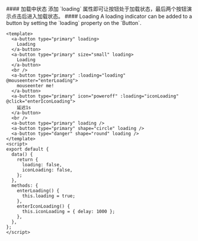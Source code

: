 <cn>
#### 加载中状态
添加 `loading` 属性即可让按钮处于加载状态，最后两个按钮演示点击后进入加载状态。
</cn>

<us>
#### Loading
A loading indicator can be added to a button by setting the `loading` property on the `Button`.
</us>

```vue
<template>
  <a-button type="primary" loading>
    Loading
  </a-button>
  <a-button type="primary" size="small" loading>
    Loading
  </a-button>
  <br />
  <a-button type="primary" :loading="loading" @mouseenter="enterLoading">
    mouseenter me!
  </a-button>
  <a-button type="primary" icon="poweroff" :loading="iconLoading" @click="enterIconLoading">
    延迟1s
  </a-button>
  <br />
  <a-button type="primary" loading />
  <a-button type="primary" shape="circle" loading />
  <a-button type="danger" shape="round" loading />
</template>
<script>
export default {
  data() {
    return {
      loading: false,
      iconLoading: false,
    };
  },
  methods: {
    enterLoading() {
      this.loading = true;
    },
    enterIconLoading() {
      this.iconLoading = { delay: 1000 };
    },
  },
};
</script>
```
